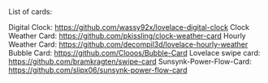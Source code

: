 List of cards:

Digital Clock:
   https://github.com/wassy92x/lovelace-digital-clock
Clock Weather Card:
   https://github.com/pkissling/clock-weather-card
Hourly Weather Card:
   https://github.com/decompil3d/lovelace-hourly-weather
Bubble Card:
   https://github.com/Clooos/Bubble-Card
Lovelace swipe card:
   https://github.com/bramkragten/swipe-card
Sunsynk-Power-Flow-Card:
   https://github.com/slipx06/sunsynk-power-flow-card

